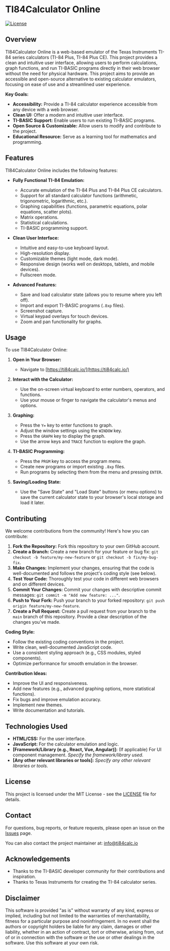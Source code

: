 # TI84Calculator Online

[![License](https://img.shields.io/badge/License-MIT-yellow.svg)](https://opensource.org/licenses/MIT)

## Overview

TI84Calculator Online is a web-based emulator of the Texas Instruments TI-84 series calculators (TI-84 Plus, TI-84 Plus CE). This project provides a clean and intuitive user interface, allowing users to perform calculations, graph functions, and run TI-BASIC programs directly in their web browser without the need for physical hardware.  This project aims to provide an accessible and open-source alternative to existing calculator emulators, focusing on ease of use and a streamlined user experience.

**Key Goals:**

*   **Accessibility:**  Provide a TI-84 calculator experience accessible from any device with a web browser.
*   **Clean UI:**  Offer a modern and intuitive user interface.
*   **TI-BASIC Support:**  Enable users to run existing TI-BASIC programs.
*   **Open Source & Customizable:**  Allow users to modify and contribute to the project.
*   **Educational Resource:**  Serve as a learning tool for mathematics and programming.

## Features

TI84Calculator Online includes the following features:

*   **Fully Functional TI-84 Emulation:**
    *   Accurate emulation of the TI-84 Plus and TI-84 Plus CE calculators.
    *   Support for all standard calculator functions (arithmetic, trigonometric, logarithmic, etc.).
    *   Graphing capabilities (functions, parametric equations, polar equations, scatter plots).
    *   Matrix operations.
    *   Statistical calculations.
    *   TI-BASIC programming support.

*   **Clean User Interface:**
    *   Intuitive and easy-to-use keyboard layout.
    *   High-resolution display.
    *   Customizable themes (light mode, dark mode).
    *   Responsive design (works well on desktops, tablets, and mobile devices).
    *   Fullscreen mode.

*   **Advanced Features:**
    *   Save and load calculator state (allows you to resume where you left off).
    *   Import and export TI-BASIC programs (`.8xp` files).
    *   Screenshot capture.
    *   Virtual keypad overlays for touch devices.
    *   Zoom and pan functionality for graphs.

## Usage

To use TI84Calculator Online:

1.  **Open in Your Browser:**
    *   Navigate to [https://ti84calc.io/](https://ti84calc.io/) 

2.  **Interact with the Calculator:**
    *   Use the on-screen virtual keyboard to enter numbers, operators, and functions.
    *   Use your mouse or finger to navigate the calculator's menus and options.

3.  **Graphing:**
    *   Press the `Y=` key to enter functions to graph.
    *   Adjust the window settings using the `WINDOW` key.
    *   Press the `GRAPH` key to display the graph.
    *   Use the arrow keys and `TRACE` function to explore the graph.

4.  **TI-BASIC Programming:**
    *   Press the `PRGM` key to access the program menu.
    *   Create new programs or import existing `.8xp` files.
    *   Run programs by selecting them from the menu and pressing `ENTER`.

5.  **Saving/Loading State:**
    *   Use the "Save State" and "Load State" buttons (or menu options) to save the current calculator state to your browser's local storage and load it later.

## Contributing

We welcome contributions from the community! Here's how you can contribute:

1.  **Fork the Repository:** Fork this repository to your own GitHub account.
2.  **Create a Branch:** Create a new branch for your feature or bug fix: `git checkout -b feature/my-new-feature` or `git checkout -b fix/my-bug-fix`.
3.  **Make Changes:** Implement your changes, ensuring that the code is well-documented and follows the project's coding style (see below).
4.  **Test Your Code:** Thoroughly test your code in different web browsers and on different devices.
5.  **Commit Your Changes:** Commit your changes with descriptive commit messages: `git commit -m "Add new feature: ..."`.
6.  **Push to Your Fork:** Push your branch to your forked repository: `git push origin feature/my-new-feature`.
7.  **Create a Pull Request:** Create a pull request from your branch to the `main` branch of this repository. Provide a clear description of the changes you've made.

**Coding Style:**

*   Follow the existing coding conventions in the project.
*   Write clean, well-documented JavaScript code.
*   Use a consistent styling approach (e.g., CSS modules, styled components).
*   Optimize performance for smooth emulation in the browser.

**Contribution Ideas:**

*   Improve the UI and responsiveness.
*   Add new features (e.g., advanced graphing options, more statistical functions).
*   Fix bugs and improve emulation accuracy.
*   Implement new themes.
*   Write documentation and tutorials.

## Technologies Used

*   **HTML/CSS:**  For the user interface.
*   **JavaScript:**  For the calculator emulation and logic.
*   **[Framework/Library (e.g., React, Vue, Angular)]:** (If applicable) For UI component management.  *Specify the framework/library used.*
*   **[Any other relevant libraries or tools]:** *Specify any other relevant libraries or tools.*

## License

This project is licensed under the MIT License - see the [LICENSE](LICENSE) file for details.

## Contact

For questions, bug reports, or feature requests, please open an issue on the [Issues](https://github.com/ksusum/ti84calcwiz/issues) page.

You can also contact the project maintainer at: info@ti84calc.io

## Acknowledgements

*   Thanks to the TI-BASIC developer community for their contributions and inspiration.
*   Thanks to Texas Instruments for creating the TI-84 calculator series.

## Disclaimer

This software is provided "as is" without warranty of any kind, express or implied, including but not limited to the warranties of merchantability, fitness for a particular purpose and noninfringement. In no event shall the authors or copyright holders be liable for any claim, damages or other liability, whether in an action of contract, tort or otherwise, arising from, out of or in connection with the software or the use or other dealings in the software. Use this software at your own risk.
